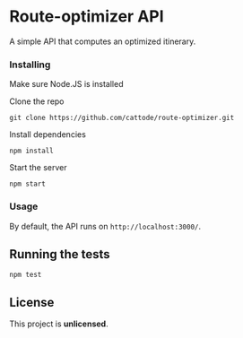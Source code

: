 # Route-optimizer API

 A simple API that computes an optimized itinerary.


### Installing

Make sure Node.JS is installed

Clone the repo

```
git clone https://github.com/cattode/route-optimizer.git
```

Install dependencies

```
npm install
```

Start the server

```
npm start
```

### Usage

By default, the API runs on `http://localhost:3000/`.



## Running the tests

```
npm test
```


## License

This project is **unlicensed**.